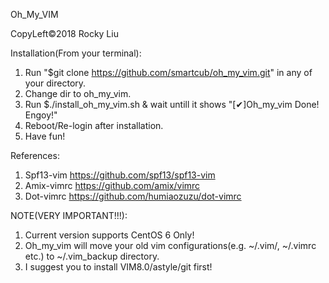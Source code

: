 Oh_My_VIM

CopyLeft©2018 Rocky Liu

Installation(From your terminal):
1. Run "$git clone https://github.com/smartcub/oh_my_vim.git" in any of your directory.
2. Change dir to oh_my_vim.
3. Run $./install_oh_my_vim.sh & wait untill it shows "[✔]Oh_my_vim Done! Engoy!"
4. Reboot/Re-login after installation.
5. Have fun!

References:
1. Spf13-vim  https://github.com/spf13/spf13-vim
2. Amix-vimrc https://github.com/amix/vimrc
3. Dot-vimrc  https://github.com/humiaozuzu/dot-vimrc

NOTE(VERY IMPORTANT!!!): 
1. Current version supports CentOS 6 Only!
2. Oh_my_vim will move your old vim configurations(e.g. ~/.vim/, ~/.vimrc etc.) to ~/.vim_backup
   directory.
3. I suggest you to install VIM8.0/astyle/git first!
